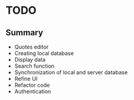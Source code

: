 # TODO

## Summary
* Quotes editor
* Creating local database
* Display data
* Search function
* Synchronization of local and server database
* Refine UI
* Refactor code
* Authentication
